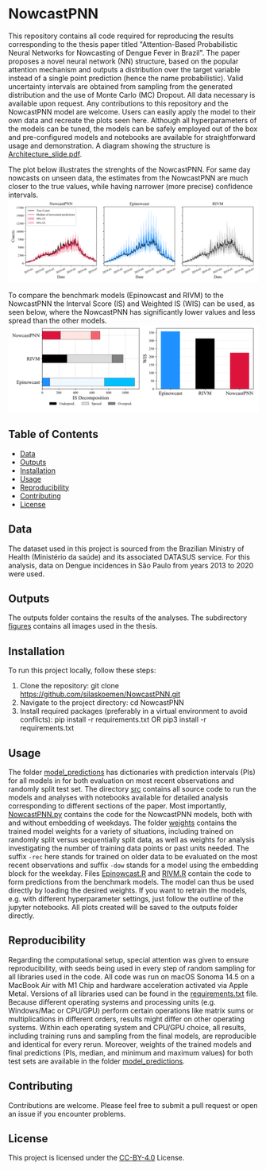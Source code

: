 # NowcastPNN

This repository contains all code required for reproducing the results corresponding to the thesis paper titled "Attention-Based Probabilistic Neural Networks for Nowcasting of Dengue Fever in Brazil". The paper proposes a novel neural network (NN) structure, based on the popular attention mechanism and outputs a distribution over the target variable instead of a single point prediction (hence the name probabilistic). Valid uncertainty intervals are obtained from sampling from the generated distribution and the use of Monte Carlo (MC) Dropout. All data necessary is available upon request. Any contributions to this repository and the NowcastPNN model are welcome. Users can easily apply the model to their own data and recreate the plots seen here. Although all hyperparameters of the models can be tuned, the models can be safely employed out of the box and pre-configured models and notebooks are available for straightforward usage and demonstration. A diagram showing the structure is [Architecture_slide.pdf](./outputs/figures/Architecture_slide.pdf).

The plot below illustrates the strenghts of the NowcastPNN. For same day nowcasts on unseen data, the estimates from the NowcastPNN are much closer to the true values, while having narrower (more precise) confidence intervals.
<img src="./outputs/figures/comparison_sameday_nowcast_2018-12-23_2019-07-11.svg">

To compare the benchmark models (Epinowcast and RIVM) to the NowcastPNN the Interval Score (IS) and Weighted IS (WIS) can be used, as seen below, where the NowcastPNN has significantly lower values and less spread than the other models.
<img src="./outputs/figures/is_decomp_wis_rec.svg">

## Table of Contents

- [Data](#data)
- [Outputs](#outputs)
- [Installation](#installation)
- [Usage](#usage)
- [Reproducibility](#reproducibility)
- [Contributing](#contributing)
- [License](#license)

## Data

The dataset used in this project is sourced from the Brazilian Ministry of Health (Ministério da saúde) and its associated DATASUS service. For this analysis, data on Dengue incidences in São Paulo from years 2013 to 2020 were used.

## Outputs

The outputs folder contains the results of the analyses. The subdirectory [figures](./outputs/figures/) contains all images used in the thesis.

## Installation

To run this project locally, follow these steps:

1. Clone the repository: git clone https://github.com/silaskoemen/NowcastPNN.git
2. Navigate to the project directory: cd NowcastPNN
3. Install required packages (preferably in a virtual environment to avoid conflicts): pip install -r requirements.txt OR pip3 install -r requirements.txt

## Usage

The folder [model_predictions](./data/model_predictions/) has dictionaries with prediction intervals (PIs) for all models in for both evaluation on most recent observations and randomly split test set. The directory [src](./src/) contains all source code to run the models and analyses with notebooks available for detailed analysis corresponding to different sections of the paper. Most importantly, [NowcastPNN.py](./src/NowcastPNN.py) contains the code for the NowcastPNN models, both with and without embedding of weekdays.
The folder [weights](./src/weights/) contains the trained model weights for a variety of situations, including trained on randomly split versus sequentially split data, as well as weights for analysis investigating the number of training data points or past units needed. The suffix `-rec` here stands for trained on older data to be evaluated on the most recent observations and suffix `-dow` stands for a model using the embedding block for the weekday.
Files [Epinowcast.R](./src/Epinowcast.R) and [RIVM.R](./src/RIVM.R) contain the code to form predictions from the benchmark models.
The model can thus be used directly by loading the desired weights. If you want to retrain the models, e.g. with different hyperparameter settings, just follow the outline of the jupyter notebooks. All plots created will be saved to the outputs folder directly.

## Reproducibility

Regarding the computational setup, special attention was given to ensure reproducibility, with seeds being used in every step of random sampling for all libraries used in the code. All code was run on macOS Sonoma 14.5 on a MacBook Air with M1 Chip and hardware acceleration activated via Apple Metal. Versions of all libraries used can be found in the [requirements.txt](requirements.txt) file. Because different operating systems and processing units (e.g. Windows/Mac or CPU/GPU) perform certain operations like matrix sums or multiplications in different orders, results might differ on other operating systems. Within each operating system and CPU/GPU choice, all results, including training runs and sampling from the final models, are reproducible and identical for every rerun. Moreover, weights of the trained models and final predictions (PIs, median, and minimum and maximum values) for both test sets are available in the folder [model_predictions](./data/model_predictions/).

## Contributing

Contributions are welcome. Please feel free to submit a pull request or open an issue if you encounter problems.

## License

This project is licensed under the [CC-BY-4.0](LICENSE) License.
      
